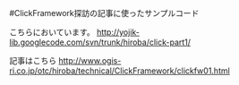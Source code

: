 #ClickFramework探訪の記事に使ったサンプルコード

こちらにおいています。
http://yojik-lib.googlecode.com/svn/trunk/hiroba/click-part1/

記事はこちら
http://www.ogis-ri.co.jp/otc/hiroba/technical/ClickFramework/clickfw01.html